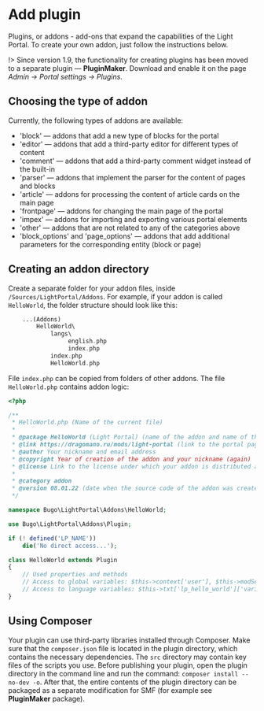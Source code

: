# Add plugin
Plugins, or addons - add-ons that expand the capabilities of the Light Portal. To create your own addon, just follow the instructions below.

!> Since version 1.9, the functionality for creating plugins has been moved to a separate plugin — **PluginMaker**. Download and enable it on the page _Admin -> Portal settings -> Plugins_.

## Choosing the type of addon
Currently, the following types of addons are available:

* 'block' — addons that add a new type of blocks for the portal
* 'editor' — addons that add a third-party editor for different types of content
* 'comment' — addons that add a third-party comment widget instead of the built-in
* 'parser' — addons that implement the parser for the content of pages and blocks
* 'article' — addons for processing the content of article cards on the main page
* 'frontpage' — addons for changing the main page of the portal
* 'impex' — addons for importing and exporting various portal elements
* 'other' — addons that are not related to any of the categories above
* 'block_options' and 'page_options' — addons that add additional parameters for the corresponding entity (block or page)

## Creating an addon directory
Create a separate folder for your addon files, inside `/Sources/LightPortal/Addons`. For example, if your addon is called `HelloWorld`, the folder structure should look like this:

```php
    ...(Addons)
        HelloWorld\
            langs\
                 english.php
                 index.php
            index.php
            HelloWorld.php
```

File `index.php` can be copied from folders of other addons. The file `HelloWorld.php` contains addon logic:

```php
<?php

/**
 * HelloWorld.php (Name of the current file)
 *
 * @package HelloWorld (Light Portal) (name of the addon and name of the portal)
 * @link https://dragomano.ru/mods/light-portal (link to the portal page, or to the page of your addon, if it is not included with the portal)
 * @author Your nickname and email address
 * @copyright Year of creation of the addon and your nickname (again)
 * @license Link to the license under which your addon is distributed and the name of the license
 *
 * @category addon
 * @version 08.01.22 (date when the source code of the addon was created or last updated, in the format dd.mm.yy)
 */

namespace Bugo\LightPortal\Addons\HelloWorld;

use Bugo\LightPortal\Addons\Plugin;

if (! defined('LP_NAME'))
	die('No direct access...');

class HelloWorld extends Plugin
{
    // Used properties and methods
    // Access to global variables: $this->context['user'], $this->modSettings['variable'], etc.
    // Access to language variables: $this->txt['lp_hello_world']['variable_name']
}

```

## Using Composer
Your plugin can use third-party libraries installed through Composer.
Make sure that the `composer.json` file is located in the plugin directory, which contains the necessary dependencies. The `src` directory may contain key files of the scripts you use.
Before publishing your plugin, open the plugin directory in the command line and run the command: `composer install --no-dev -o`. After that, the entire contents of the plugin directory can be packaged as a separate modification for SMF (for example see **PluginMaker** package).
